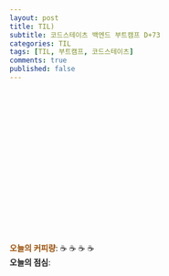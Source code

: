 ```yaml
---
layout: post
title: TIL)
subtitle: 코드스테이츠 백엔드 부트캠프 D+73
categories: TIL
tags: [TIL, 부트캠프, 코드스테이츠]
comments: true
published: false
---
```



<img src="" align="left">  

<br/><br/><br/><br/><br/><br/><br/><br/><br/><br/><br/><br/><br/>

<br/>  

<span style="color:#994C00">**오늘의 커피량**</span>: ☕️ ☕️ ☕️ ☕️  
**오늘의 점심**: 